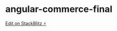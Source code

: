 # angular-commerce-final

[Edit on StackBlitz ⚡️](https://stackblitz.com/edit/angular-scltul-yxgwis)